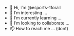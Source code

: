 - 👋 Hi, I’m @esports-1forall
- 👀 I’m interesting ...
- 🌱 I’m currently learning ...
- 💞️ I’m looking to collaborate ...
- 📫 How to reach me ... (dont)

<!---
esports-1forall/esports-1forall is a ✨ special ✨ repository because its `README.md` (this file) appears on your GitHub profile.
You can click the Preview link to take a look at your changes.
--->
